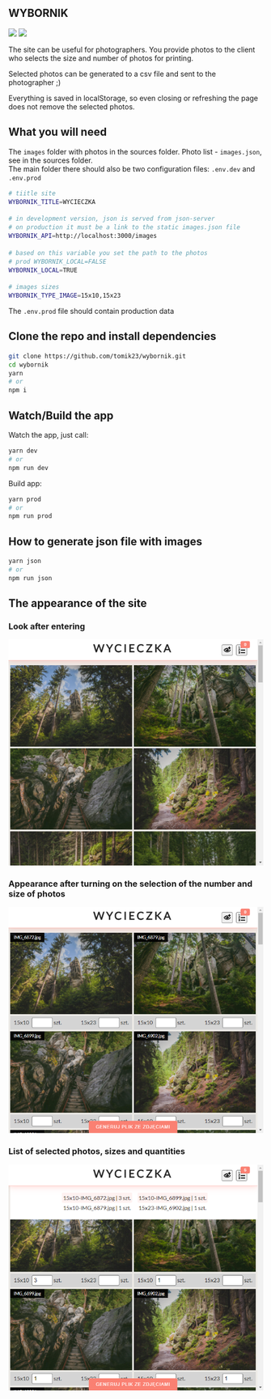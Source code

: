 ## WYBORNIK

<img src="https://img.shields.io/github/package-json/v/tomik23/wybornik">
<img src="https://img.shields.io/badge/License-MIT-green.svg">

The site can be useful for photographers. You provide photos to the client who selects the size and number of photos for printing.  

Selected photos can be generated to a csv file and sent to the photographer ;)

Everything is saved in localStorage, so even closing or refreshing the page does not remove the selected photos.


## What you will need
The `images` folder with photos in the sources folder.
Photo list - `images.json`, see in the sources folder.  
The main folder there should also be two configuration files: `.env.dev` and `.env.prod`

```bash
# tiitle site
WYBORNIK_TITLE=WYCIECZKA

# in development version, json is served from json-server
# on production it must be a link to the static images.json file
WYBORNIK_API=http://localhost:3000/images

# based on this variable you set the path to the photos
# prod WYBORNIK_LOCAL=FALSE 
WYBORNIK_LOCAL=TRUE 

# images sizes
WYBORNIK_TYPE_IMAGE=15x10,15x23
```

The `.env.prod` file should contain production data

## Clone the repo and install dependencies
```bash
git clone https://github.com/tomik23/wybornik.git
cd wybornik
yarn
# or
npm i
```

## Watch/Build the app
Watch the app, just call:

```bash
yarn dev
# or
npm run dev
```

Build app:

```bash
yarn prod
# or
npm run prod
```

## How to generate json file with images
```bash
yarn json
# or
npm run json
```

## The appearance of the site

### Look after entering
<img src="static/off.png">

### Appearance after turning on the selection of the number and size of photos
<img src="static/on.png">

### List of selected photos, sizes and quantities
<img src="static/show-selected-images.png">